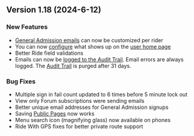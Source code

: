  ## Version 1.18 (2024-6-12)
 ### New Features
 - [General Admission emails](/GA/email) can now be customized per rider
 - You can now [configure](/Admin/homePage) what shows up on the [user home page](/Home)
 - Better Ride field validations
 - Emails can now be [logged to the Audit Trail](/System/Settings/smtp).  Email errors are always logged. The [Audit Trail](/System/auditTrail) is purged after 31 days.

 ### Bug Fixes
 - Multiple sign in fail count updated to 6 times before 5 minute lock out
 - View only Forum subscriptions were sending emails
 - Better unique email addresses for General Admission signups
 - Saving [Public Pages](/Admin/publicPage) now works
 - Menu search icon (magnifying glass) now available on phones
 - Ride With GPS fixes for better private route support
